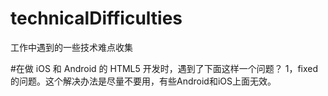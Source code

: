 # technicalDifficulties
工作中遇到的一些技术难点收集

#在做 iOS 和 Android 的 HTML5 开发时，遇到了下面这样一个问题？
1，fixed的问题。这个解决办法是尽量不要用，有些Android和iOS上面无效。

